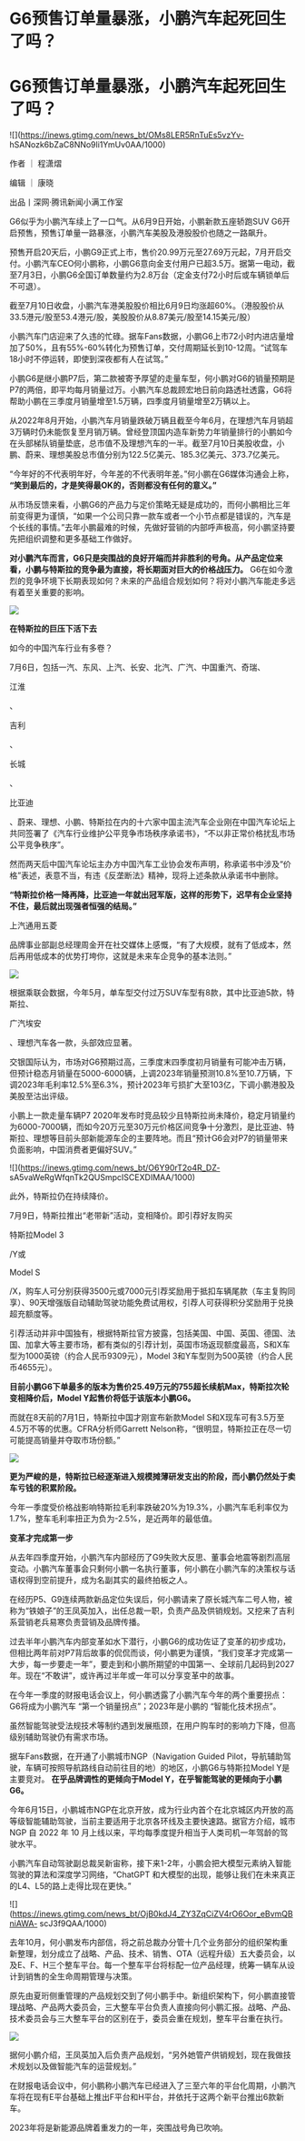 # G6预售订单量暴涨，小鹏汽车起死回生了吗？

# G6预售订单量暴涨，小鹏汽车起死回生了吗？

![](https://inews.gtimg.com/news_bt/OMs8LER5RnTuEs5vzYv-
hSANozk6bZaC8NNo9li1YmUv0AA/1000)

作者 ｜ 程潇熠

编辑 ｜ 康晓

出品丨深网·腾讯新闻小满工作室

G6似乎为小鹏汽车续上了一口气。从6月9日开始，小鹏新款五座轿跑SUV G6开启预售，预售订单量一路暴涨，小鹏汽车美股及港股股价也随之一路飙升。

预售开启20天后，小鹏G9正式上市，售价20.99万元至27.69万元起，7月开启交付。小鹏汽车CEO何小鹏称，小鹏G6意向金支付用户已超3.5万。据第一电动，截至7月3日，小鹏G6全国订单数量约为2.8万台（定金支付72小时后或车辆锁单后不可退）。

截至7月10日收盘，小鹏汽车港美股股价相比6月9日均涨超60%。（港股股价从33.5港元/股至53.4港元/股，美股股价从8.87美元/股至14.15美元/股）

小鹏汽车门店迎来了久违的忙碌。据车Fans数据，小鹏G6上市72小时内进店量增加了50%，且有55%-60%转化为预售订单，交付周期延长到10-12周。“试驾车18小时不停运转，即使到深夜都有人在试驾。”

小鹏G6是继小鹏P7后，第二款被寄予厚望的走量车型，何小鹏对G6的销量预期是P7的两倍，即平均每月销量过万。小鹏汽车总裁顾宏地日前向路透社透露，G6将帮助小鹏在三季度月销量增至1.5万辆，四季度月销量增至2万辆以上。

从2022年8月开始，小鹏汽车月销量跌破万辆且截至今年6月，在理想汽车月销超3万辆时仍未能恢复至月销万辆。曾经登顶国内造车新势力年销量排行的小鹏如今在头部梯队销量垫底，总市值不及理想汽车的一半。截至7月10日美股收盘，小鹏、蔚来、理想美股总市值分别为122.5亿美元、185.3亿美元、373.7亿美元。

“今年好的不代表明年好，今年差的不代表明年差。”何小鹏在G6媒体沟通会上称， **“笑到最后的，才是笑得最OK的，否则都没有任何的意义。”**

从市场反馈来看，小鹏G6的产品力与定价策略无疑是成功的，而何小鹏相比三年前变得更为谨慎，“如果一个公司只靠一款车或者一个小节点都是错误的，汽车是个长线的事情。”去年小鹏最难的时候，先做好营销的内部呼声极高，何小鹏坚持要先把组织调整和更多基础工作做好。

**对小鹏汽车而言，G6只是突围战的良好开端而并非胜利的号角。从产品定位来看，小鹏与特斯拉的竞争最为直接，将长期面对巨大的价格战压力。**
G6在如今激烈的竞争环境下长期表现如何？未来的产品组合规划如何？将对小鹏汽车能走多远有着至关重要的影响。

![](https://inews.gtimg.com/news_bt/O1tny8FOdYXnJHFyZBBFJX7XzAkV5ZZy1uPD4K4-QR35MAA/1000)

**在特斯拉的巨压下活下去**

如今的中国汽车行业有多卷？

7月6日，包括一汽、东风、上汽、长安、北汽、广汽、中国重汽、奇瑞、

江淮

、

吉利

、

长城

、

比亚迪

、蔚来、理想、小鹏、特斯拉在内的十六家中国主流汽车企业刚在中国汽车论坛上共同签署了《汽车行业维护公平竞争市场秩序承诺书》，“不以非正常价格扰乱市场公平竞争秩序”。

然而两天后中国汽车论坛主办方中国汽车工业协会发布声明，称承诺书中涉及“价格”表述，表意不当，有违《反垄断法》精神，现将上述条款从承诺书中删除。

**“特斯拉价格一降再降，比亚迪一年就出冠军版，这样的形势下，迟早有企业坚持不住，最后就出现强者恒强的结局。”**

上汽通用五菱

品牌事业部副总经理周金开在社交媒体上感慨，“有了大规模，就有了低成本，然后再用低成本的优势打垮你，这就是未来车企竞争的基本法则。”

![](https://inews.gtimg.com/news_bt/OIyGq2RABqUVqRwydbNkiYMo6YgXumoEYrYht9Y0U2cT8AA/1000)

根据乘联会数据，今年5月，单车型交付过万SUV车型有8款，其中比亚迪5款，特斯拉、

广汽埃安

、理想汽车各一款，头部效应显著。

交银国际认为，市场对G6预期过高，三季度末四季度初月销量有可能冲击万辆，但预计稳态月销量在5000-6000辆，上调2023年销量预测10.8%至10.7万辆，下调2023年毛利率12.5%至6.3%，预计2023年亏损扩大至103亿，下调小鹏港股及美股至沽出评级。

小鹏上一款走量车辆P7
2020年发布时竞品较少且特斯拉尚未降价，稳定月销量约为6000-7000辆，而如今20万元至30万元价格区间竞争十分激烈，是比亚迪、特斯拉、理想等目前头部新能源车企的主要阵地。而且“预计G6会对P7的销量带来负面影响，中国消费者更偏好SUV。”

![](https://inews.gtimg.com/news_bt/O6Y90rT2o4R_DZ-
sA5vaWeRgWfqnTk2QUSmpcISCEXDIMAA/1000)

此外，特斯拉仍在持续降价。

7月9日，特斯拉推出“老带新”活动，变相降价。即引荐好友购买

特斯拉Model 3

/Y或

Model S

/X，购车人可分别获得3500元或7000元引荐奖励用于抵扣车辆尾款（车主复购同享）、90天增强版自动辅助驾驶功能免费试用权，引荐人可获得积分奖励用于兑换超充额度等。

引荐活动并非中国独有，根据特斯拉官方披露，包括美国、中国、英国、德国、法国、加拿大等主要市场，都有类似的引荐计划，英国市场返现额度最高，S和X车型为1000英镑（约合人民币9309元），Model
3和Y车型则为500英镑（约合人民币4655元）。

**目前小鹏G6下单最多的版本为售价25.49万元的755超长续航Max，特斯拉次轮变相降价后，Model Y起售价将低于该版本小鹏G6。**

而就在8天前的7月1日，特斯拉中国才刚宣布新款Model S和X现车可有3.5万至4.5万不等的优惠。CFRA分析师Garrett
Nelson称，“很明显，特斯拉正在尽一切可能提高销量并夺取市场份额。”

![](https://inews.gtimg.com/news_bt/O6ScdH1RcIP7qvcjbaOYswj0ApccYzo52rbZh8bWY72YoAA/1000)

**更为严峻的是，特斯拉已经逐渐进入规模摊薄研发支出的阶段，而小鹏仍然处于卖车亏钱的积累阶段。**

今年一季度受价格战影响特斯拉毛利率跌破20%为19.3%，小鹏汽车毛利率仅为1.7%，整车毛利率扭正为负为-2.5%，是近两年的最低值。

**变革才完成第一步**

从去年四季度开始，小鹏汽车内部经历了G9失败大反思、董事会地震等剧烈高层变动。小鹏汽车董事会只剩何小鹏一名执行董事，何小鹏在小鹏汽车的决策权与话语权得到空前提升，成为名副其实的最终拍板之人。

在经历P5、G9连续两款新品定位失误后，何小鹏请来了原长城汽车二号人物，被称为“铁娘子”的王凤英加入，出任总裁一职，负责产品及供销规划。又挖来了吉利系营销老兵易寒负责营销及品牌传播。

过去半年小鹏汽车内部变革如水下潜行，小鹏G6的成功佐证了变革的初步成功，但相比两年前对P7背后故事的侃侃而谈，何小鹏更为谨慎，“我们变革才完成第一大步，每一步要走一年”，要走到和小鹏所期望的中国第一、全球前几起码到2027年。现在“不敢讲”，或许再过半年或一年可以分享变革中的故事。

在今年一季度的财报电话会议上，何小鹏透露了小鹏汽车今年的两个重要拐点：G6将成为小鹏汽车 “第一个销量拐点”；2023年是小鹏的 “智能化技术拐点”。

虽然智能驾驶受法规技术等制约遇到发展瓶颈，在用户购车时的影响力下降，但高级别辅助驾驶仍有需求市场。

据车Fans数据，在开通了小鹏城市NGP（Navigation Guided
Pilot，导航辅助驾驶，车辆可按照导航路线自动前往目的地）的地区，小鹏G6与特斯拉Model Y是主要竞对。 **在乎品牌调性的更倾向于Model
Y，在乎智能驾驶的更倾向于小鹏G6。**

今年6月15日，小鹏城市NGP在北京开放，成为行业内首个在北京城区内开放的高等级智能辅助驾驶，当前主要适用于北京各环线及主要快速路。据官方介绍，城市 NGP
自 2022 年 10 月上线以来，平均每季度提升相当于人类司机一年驾龄的驾驶水平。

小鹏汽车自动驾驶副总裁吴新宙称，接下来1-2年，小鹏会把大模型元素纳入智能驾驶的算法和深度学习网络，“ChatGPT
和大模型的出现，能够让我们在未来真正的L4、L5的路上走得比现在更快。”

![](https://inews.gtimg.com/news_bt/OjB0kdJ4_ZY3ZqCiZV4rO6Oor_eBvmQBniAWA-
scJ3f9QAA/1000)

去年10月，何小鹏发布内部信，将之前总裁办分管十几个业务部分的组织架构重新整理，划分成立了战略、产品、技术、销售、OTA（远程升级）五大委员会，以及E、F、H三个整车平台。每一个整车平台将标配一位产品经理，统筹一辆车从设计到销售的全生命周期管理与决策。

原先由夏珩侧重管理的产品规划交到了何小鹏手中。新组织架构下，何小鹏直接管理战略、产品两大委员会，三大整车平台负责人直接向何小鹏汇报。战略、产品、技术委员会与三大整车平台的区别在于，委员会重在规划，整车平台重在执行。

![](https://inews.gtimg.com/news_bt/OTMAcCl0YlR7hgLX5F-NbwfmDLy3z4OSeHAb0GHpYyTX0AA/1000)

据何小鹏介绍，王凤英加入后负责产品规划，“另外她管产供销规划，现在我做技术规划以及做智能汽车的运营规划。”

在财报电话会议中，何小鹏称小鹏汽车已经进入了三至六年的平台化周期，小鹏汽车将在现有E平台基础上推出F平台和H平台，并依托于这两个新平台推出6款新车。

2023年将是新能源品牌着重发力的一年，突围战号角已吹响。


